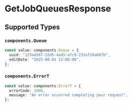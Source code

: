# GetJobQueuesResponse


## Supported Types

### `components.Queue`

```typescript
const value: components.Queue = {
  uuid: "123e4567-22d5-4a45-afc9-231ef20a667b",
  editDate: "2025-08-01 12:00:00",
};
```

### `components.ErrorT`

```typescript
const value: components.ErrorT = {
  errorCode: 1000,
  message: "An error occurred completing your request",
};
```

